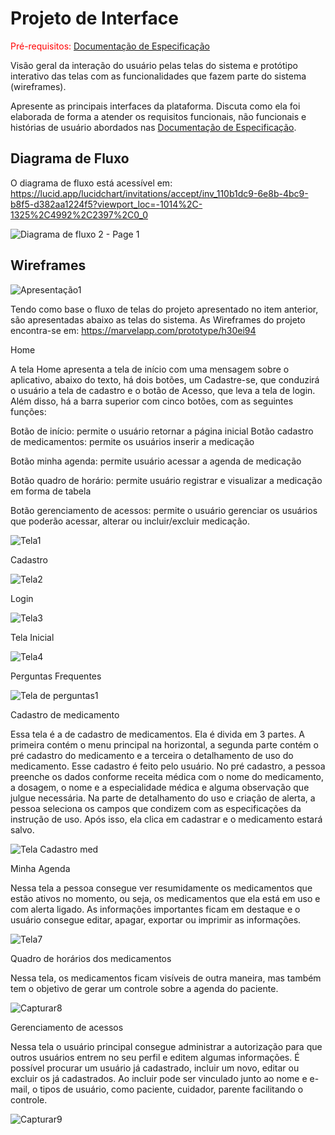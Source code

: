 
# Projeto de Interface

<span style="color:red">Pré-requisitos: <a href="2-Especificação do Projeto.md"> Documentação de Especificação</a></span>

Visão geral da interação do usuário pelas telas do sistema e protótipo interativo das telas com as funcionalidades que fazem parte do sistema (wireframes).

 Apresente as principais interfaces da plataforma. Discuta como ela foi elaborada de forma a atender os requisitos funcionais, não funcionais e histórias de usuário abordados nas <a href="2-Especificação do Projeto.md"> Documentação de Especificação</a>.

## Diagrama de Fluxo

O diagrama de fluxo está acessível em: https://lucid.app/lucidchart/invitations/accept/inv_110b1dc9-6e8b-4bc9-b8f5-d382aa1224f5?viewport_loc=-1014%2C-1325%2C4992%2C2397%2C0_0


![Diagrama de fluxo 2 - Page 1](https://user-images.githubusercontent.com/81760044/133888018-b3dcf685-f192-4b42-b31a-ba5ceefba0dd.png)


## Wireframes

![Apresentação1](https://user-images.githubusercontent.com/81448442/134267358-1be3a197-361e-49cb-9f22-17316e0f6543.jpg)



Tendo como base o fluxo de telas do projeto apresentado no item anterior, são apresentadas abaixo as telas do sistema. 
As Wireframes do projeto encontra-se em: https://marvelapp.com/prototype/h30ei94

Home

A tela Home apresenta a tela de início com uma mensagem sobre o aplicativo, abaixo do texto, há dois botões, um Cadastre-se, que conduzirá o usuário a tela de cadastro e o botão de Acesso, que leva a tela de login. Além disso, há a barra superior com cinco botões, com as seguintes funções:

Botão de início: permite o usuário retornar a página inicial
Botão cadastro de medicamentos: permite os usuários inserir a medicação

Botão minha agenda: permite usuário acessar a agenda de medicação

Botão quadro de horário: permite usuário registrar e visualizar a medicação em forma de tabela

Botão gerenciamento de acessos: permite o usuário gerenciar os usuários que poderão acessar, alterar ou incluir/excluir medicação.


![Tela1](https://user-images.githubusercontent.com/81760044/133887269-82ee7952-4186-4499-bd4c-c48aa082996c.JPG)

Cadastro

![Tela2](https://user-images.githubusercontent.com/81760044/133887351-c3670e38-0e90-49c7-b404-9fadd2728fe2.JPG)


Login

![Tela3](https://user-images.githubusercontent.com/81760044/133887280-bb5763ac-68d4-4fb4-9d77-664b94d60311.JPG)

Tela Inicial

![Tela4](https://user-images.githubusercontent.com/81760044/133887291-85507702-673e-45bc-986f-d8937a634b46.JPG)


Perguntas Frequentes

![Tela de perguntas1](https://user-images.githubusercontent.com/81760044/134091821-16caf30a-266d-4ad6-9bcf-aa13e49f0f8f.JPG)

Cadastro de medicamento 

Essa tela é a de cadastro de medicamentos. Ela é divida em 3 partes. A primeira contém o menu principal na horizontal, a segunda parte contém o pré cadastro do medicamento e a terceira o detalhamento de uso do medicamento. Esse cadastro é feito pelo usuário. No pré cadastro, a pessoa preenche os dados conforme receita médica com o nome do medicamento, a dosagem, o nome e a especialidade médica e alguma observação que julgue necessária. 
Na parte de detalhamento do uso e criação de alerta, a pessoa seleciona os campos que condizem com as especificações da instrução de uso. 
Após isso, ela clica em cadastrar e o medicamento estará salvo.

![Tela Cadastro med](https://user-images.githubusercontent.com/81760044/134091791-55903189-199d-4cff-948b-cb7f2e6fe1bc.JPG)

Minha Agenda

Nessa tela a pessoa consegue ver resumidamente os medicamentos que estão ativos no momento, ou seja, os medicamentos que ela está em uso e com alerta ligado. As informações importantes ficam em destaque e o usuário consegue editar, apagar, exportar ou imprimir as informações. 

![Tela7](https://user-images.githubusercontent.com/81760044/133887302-77e4ce8e-40a5-454e-9f2a-595e29b24d5c.JPG)

Quadro de horários dos medicamentos 

Nessa tela, os medicamentos ficam visíveis de outra maneira, mas também tem o objetivo de gerar um controle sobre a agenda do paciente. 

![Capturar8](https://user-images.githubusercontent.com/81760044/134091992-9a705cd6-ea34-4874-ba0b-fa6acd68a2b4.PNG)

Gerenciamento de acessos

Nessa tela o usuário principal consegue administrar a autorização para que outros usuários entrem no seu perfil e editem algumas informações. É possível procurar um usuário já cadastrado, incluir um novo, editar ou excluir os já cadastrados. Ao incluir pode ser vinculado junto ao nome e e-mail, o tipos de usuário, como paciente, cuidador, parente facilitando o controle. 

![Capturar9](https://user-images.githubusercontent.com/81760044/134091999-aff3395f-6da2-4df3-a7ed-b69040808a19.PNG)





